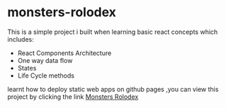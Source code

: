 # monsters-rolodex
<p>This is a simple project i built when learning basic react concepts which includes:</p>
  <ul>
  <li>React Components Architecture</li>
  <li>One way data flow</li>
  <li>States</li>
  <li>Life Cycle methods</li> </ul>
  
learnt how to deploy static web apps on github pages ,you can view this project by clicking the link [Monsters Rolodex](https://duckduckgo.com)  

